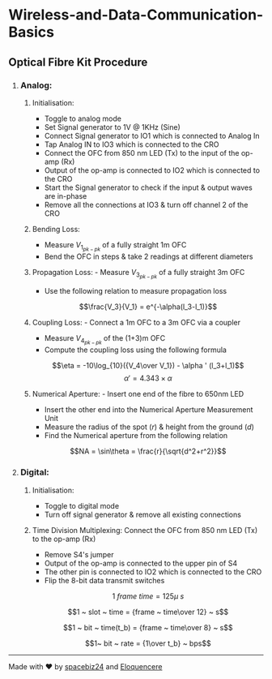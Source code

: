 # Wireless-and-Data-Communication-Basics

## Optical Fibre Kit Procedure

1. ### Analog:
	1. Initialisation:
		- Toggle to analog mode
		- Set Signal generator to 1V @ 1KHz (Sine)
		- Connect Signal generator to IO1 which is connected to Analog In
		- Tap Analog IN to IO3 which is connected to the CRO
		- Connect the OFC from 850 nm LED (Tx) to the input of the op-amp (Rx)
		- Output of the op-amp is connected to IO2 which is connected to the CRO
		- Start the Signal generator to check if the input & output waves are in-phase
		- Remove all the connections at IO3 & turn off channel 2 of the CRO
	
 	1. Bending Loss:
		- Measure $V_{1_{pk-pk}}$ of a fully straight 1m OFC
		- Bend the OFC in steps & take 2 readings at different diameters
	
 	1. Propagation Loss:
    		- Measure $V_{3_{pk-pk}}$ of a fully straight 3m OFC
		- Use the following relation to measure propagation loss

		$$\frac{V_3}{V_1} = e^{-\alpha(l_3-l_1)}$$

	1. Coupling Loss:
    		- Connect a 1m OFC to a 3m OFC via a coupler
		- Measure $V_{4_{pk-pk}}$ of the (1+3)m OFC
		- Compute the coupling loss using the following formula

		$$\eta = -10\log_{10}({V_4\over V_1}) - \alpha ' (l_3+l_1)$$
		$$\alpha ' = 4.343\times\alpha$$

	1. Numerical Aperture:
    		- Insert one end of the fibre to 650nm LED
		- Insert the other end into the Numerical Aperture Measurement Unit
		- Measure the radius of the spot ($r$) & height from the ground ($d$)
		- Find the Numerical aperture from the following relation
		
  		$$NA = \sin\theta = \frac{r}{\sqrt{d^2+r^2}}$$
		
1. ### Digital:
   	1. Initialisation:
   		- Toggle to digital mode
   	   	- Turn off signal generator & remove all existing connections
   
	1. Time Division Multiplexing:
    		Connect the OFC from 850 nm LED (Tx) to the op-amp (Rx)
		- Remove S4's jumper
		- Output of the op-amp is connected to the upper pin of S4
		- The other pin is connected to IO2 which is connected to the CRO
		- Flip the 8-bit data transmit switches

	 	$$1 ~ frame ~ time = 125\mu ~ s$$
		
		$$1 ~ slot ~ time = {frame ~ time\over 12} ~ s$$
		
		$$1 ~ bit ~ time(t_b) = {frame ~ time\over 8} ~ s$$
		
		$$1~ bit ~ rate = {1\over t_b} ~ bps$$
___
Made with :heart: by [spacebiz24](https://github.com/spacebiz24) and [Eloquencere](https://github.com/Eloquencere)
